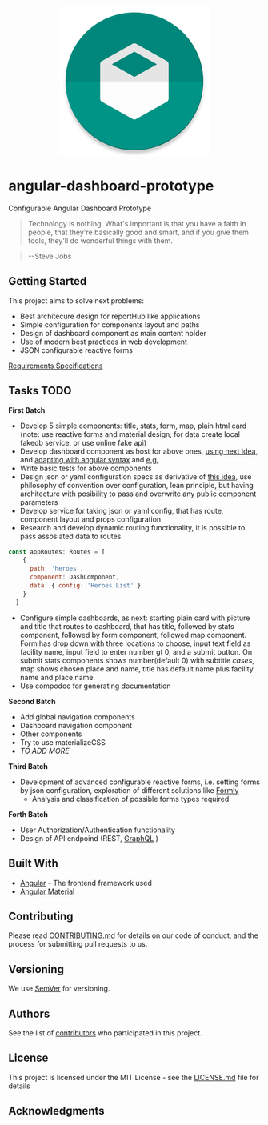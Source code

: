 <p align="center">
<img src="toolbox-z1.png">
</p>

# angular-dashboard-prototype
Configurable Angular Dashboard Prototype
>Technology is nothing. What's important is that you have a faith in people, that they're basically good and smart, and if you give them tools, they'll do wonderful things with them.

>--Steve Jobs

## Getting Started
This project aims to solve next problems:
- Best architecure design for reportHub like applications
- Simple configuration for components layout and paths
- Design of dashboard component as main content holder
- Use of modern best practices in web development
- JSON configurable reactive forms

[Requirements Specifications](https://docs.google.com/document/d/1LV3bEluc5pPEeMZmEPIwJ_-W9K90h5zRyXvmxP8f1vc/edit?ts=5a546739#heading=h.8rcl5xthouc)

## Tasks TODO
**First Batch** 
- Develop 5 simple components: title, stats, form, map, plain html card (note: use reactive forms and material design, for data create  local fakedb service, or use online fake api)
- Develop dashboard component as host for above ones, [using next idea](https://github.com/pfitzpaddy/thinkster-django-angularjs/blob/feature-materialized/static/templates/layout/dashboard/dashboard.html), and [adapting with angular syntax](https://angular-2-training-book.rangle.io/handout/directives/ng_if_directive.html) and [e.g.](https://plnkr.co/edit/Kb0KW89265F0e9pYJ118?p=preview)
- Write basic tests for above components
- Design json or yaml configuration specs as derivative of [this idea](https://github.com/pfitzpaddy/thinkster-django-angularjs/blob/feature-materialized/static/pages/map.json), use philosophy of convention over configuration, lean principle, but having architecture with posibility to pass and overwrite any public component parameters
- Develop service for taking json or yaml config, that has route, component layout and props configuration
- Research and develop dynamic routing functionality, it is possible to pass assosiated data to routes
```javascript 
const appRoutes: Routes = [
    {
      path: 'heroes',
      component: DashComponent,
      data: { config: 'Heroes List' }
    }
  ]
  ```
- Configure simple dashboards, as next: starting plain card with picture and title that routes to dashboard, that has title, followed by stats component, followed by form component, followed map component. Form has drop down with three locations to choose, input text field as facility name, input field to enter number gt 0, and a submit button. On submit stats components shows number(default 0) with subtitle _cases_, map shows chosen place and name, title has default name plus facility name and place name.
- Use compodoc for generating documentation

**Second Batch**

- Add global navigation components
- Dashboard navigation component
- Other components
- Try to use materializeCSS
- _TO ADD MORE_

**Third Batch**

- Development of advanced configurable reactive forms, i.e. setting forms by json configuration, exploration of different solutions like [Formly](https://ng2.angular-formly.com/)
    - Analysis and classification of possible forms types required

**Forth Batch**

- User Authorization/Authentication functionality
- Design of API endpoind (REST, [GraphQL](https://www.apollographql.com/docs/angular/) )

## Built With

* [Angular](https://angular.io/) - The frontend framework used
* [Angular Material](https://material.angular.io/)

## Contributing

Please read [CONTRIBUTING.md](CONTRIBUTING.md) for details on our code of conduct, and the process for submitting pull requests to us.

## Versioning

We use [SemVer](http://semver.org/) for versioning. 

## Authors

See the list of [contributors](https://github.com/your/project/contributors) who participated in this project.

## License

This project is licensed under the MIT License - see the [LICENSE.md](LICENSE.md) file for details

## Acknowledgments
